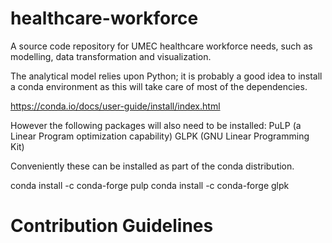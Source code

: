 # healthcare-workforce

A source code repository for UMEC healthcare workforce needs, such as modelling, data transformation and visualization.

The analytical model relies upon Python; it is probably a good idea to install a conda environment as this will take care of most of the dependencies.

https://conda.io/docs/user-guide/install/index.html

However the following packages will also need to be installed:
PuLP (a Linear Program optimization capability)
GLPK (GNU Linear Programming Kit)

Conveniently these can be installed as part of the conda distribution.

conda install -c conda-forge pulp
conda install -c conda-forge glpk

# Contribution Guidelines

<!-- This is a Markdown Comment, it's invisible! Below is where we'll be putting docs on contributing to the project -->
